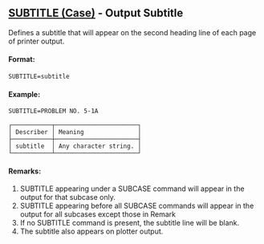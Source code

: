 ## [SUBTITLE (Case)](https://nexus.hexagon.com/documentationcenter/bundle/MSC_Nastran_2022.4/page/Nastran_Combined_Book/qrg/casecontrol4a/TOC.SUBTITLE.Case.xhtml) - Output Subtitle

Defines a subtitle that will appear on the second heading line of each page of printer output.

#### Format:

```nastran
SUBTITLE=subtitle
```

#### Example:

```nastran
SUBTITLE=PROBLEM NO. 5-1A
```

```text
┌───────────┬───────────────────────┐
│ Describer │ Meaning               │
├───────────┼───────────────────────┤
│ subtitle  │ Any character string. │
└───────────┴───────────────────────┘
```

#### Remarks:

1. SUBTITLE appearing under a SUBCASE command will appear in the output for that subcase only.
2. SUBTITLE appearing before all SUBCASE commands will appear in the output for all subcases except those in Remark 
3. If no SUBTITLE command is present, the subtitle line will be blank.
4. The subtitle also appears on plotter output.
